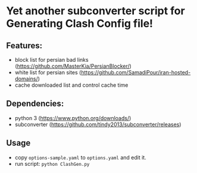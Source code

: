 # Yet another subconverter script for Generating Clash Config file!

## Features:
   * block list for persian bad links (https://github.com/MasterKia/PersianBlocker/)
   * white list for persian sites (https://github.com/SamadiPour/iran-hosted-domains/)
   * cache downloaded list and control cache time

## Dependencies:
  * python 3 (https://www.python.org/downloads/)
  * subconverter (https://github.com/tindy2013/subconverter/releases)

## Usage
  * copy `options-sample.yaml` to `options.yaml` and edit it.
  * run script: `python ClashGen.py`
